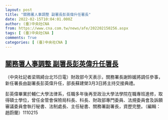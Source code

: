 ```yaml
---
layout: post
title: "關務署人事調整 副署長彭英偉升任署長"
date: 2022-02-15T10:04:01.000Z
author: (臺)中央社CNA
from: https://www.cna.com.tw/news/afe/202202150256.aspx
tags: [ (臺)中央社CNA ]
comments: True
categories: [ (臺)中央社CNA ]
---
```

<!--1644919441000-->
[關務署人事調整 副署長彭英偉升任署長](https://www.cna.com.tw/news/afe/202202150256.aspx)
------

<div>
<div></div><div><p>（中央社記者梁珮綺台北15日電）財政部今天表示，關務署長謝鈴媛將調任參事，新任署長由副署長彭英偉升任，部長蘇建榮3月3日將主持交接典禮。</p><p>彭英偉畢業於輔仁大學法律系，任職多年後再至政治大學法學院在職專班進修，取得碩士學位，曾任金管會保險局科長、科長、財政部專門委員、法規委員會及訴願審議委員會執行秘書、法制處長、主任秘書、關務署副署長，資歷完整。（編輯：趙蔚蘭）1110215</p></div>
</div>
